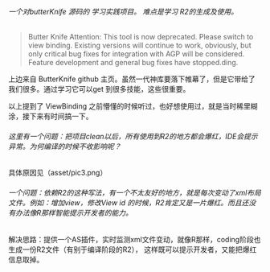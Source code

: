 ######  一个对butterKnife 源码的 学习实践项目。 难点是学习 R2的生成及使用。


> Butter Knife
Attention: This tool is now deprecated. Please switch to view binding. Existing versions will continue to work, obviously, but only critical bug fixes for integration with AGP will be considered. Feature development and general bug fixes have stopped.ding.

上边来自 ButterKnife github 主页。虽然一代神库要落下帷幕了，但是它带给了我们很多。通过学习它可以get
到很多技能，这些很重要。

以上提到了 ViewBinding 之前懵懂的时候听过，也好想使用过，就是当时稀里糊涂，接下来有时间搞一下。


###### 这里有一个问题：把项目clean以后，所有使用到R2的地方都会爆红，IDE会提示异常。为何编译的时候不收影响呢？
具体原因见（asset/pic3.png）


###### 一个问题：依赖R2的这种写法，有一个不太友好的地方，就是每次变动了xml布局文件。例如：增加view，修改View id 的时候，R2肯定又是一片爆红。而且还没有办法像R那样智能提示开发者的能力。
解决思路：提供一个AS插件，实时监测xml文件变动，就像R那样，coding阶段也生成一份R2文件（有别于编译阶段的R2），
这样既可以提示开发者，又能把爆红信息取掉。